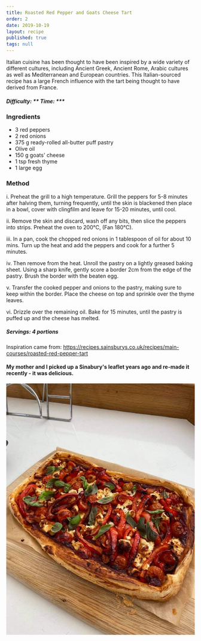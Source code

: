 ```yaml
---
title: Roasted Red Pepper and Goats Cheese Tart
order: 2
date: 2019-10-19
layout: recipe
published: true
tags: null
---
```

Italian cuisine has been thought to have been inspired by a wide variety of different cultures, including Ancient Greek, Ancient Rome, Arabic cultures as well as Mediterranean and European countries. This Italian-sourced recipe has a large French influence with the tart being thought to have derived from France.

##### Difficulty: \*\* Time: \*\**

### Ingredients

* 3 red peppers
* 2 red onions
* 375 g ready-rolled all-butter puff pastry
* Olive oil
* 150 g goats' cheese
* 1 tsp fresh thyme
* 1 large egg

### Method

i. Preheat the grill to a high temperature. Grill the peppers for 5-8 minutes after halving them, turning frequently, until the skin is blackened then place in a bowl, cover with clingfilm and leave for 15-20 minutes, until cool.

ii. Remove the skin and discard, wash off any bits, then slice the peppers into strips. Preheat the oven to 200°C, (Fan 180°C).

iii. In a pan, cook the chopped red onions in 1 tablespoon of oil for about 10 mins. Turn up the heat and add the peppers and cook for a further 5 minutes. 

iv. Then remove from the heat. Unroll the pastry on a lightly greased baking sheet. Using a sharp knife, gently score a border 2cm from the edge of the pastry. Brush the border with the beaten egg.

v. Transfer the cooked pepper and onions to the pastry, making sure to keep within the border. Place the cheese on top and sprinkle over the thyme leaves. 

vi. Drizzle over the remaining oil. Bake for 15 minutes, until the pastry is puffed up and the cheese has melted.

##### Servings: 4 portions

Inspiration came from: <https://recipes.sainsburys.co.uk/recipes/main-courses/roasted-red-pepper-tart>

#### My mother and I picked up a Sinabury's leaflet years ago and re-made it recently - it was delicious. 

![Red Pepper and Goats Cheese Tart on a woodern board](../uploads/redpeppertart.jpg "Roasted Red Pepper and Goats Cheese Tart")